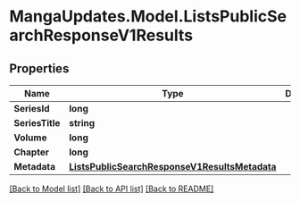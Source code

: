 # MangaUpdates.Model.ListsPublicSearchResponseV1Results

## Properties

Name | Type | Description | Notes
------------ | ------------- | ------------- | -------------
**SeriesId** | **long** |  | [optional] 
**SeriesTitle** | **string** |  | [optional] 
**Volume** | **long** |  | [optional] 
**Chapter** | **long** |  | [optional] 
**Metadata** | [**ListsPublicSearchResponseV1ResultsMetadata**](ListsPublicSearchResponseV1ResultsMetadata.md) |  | [optional] 

[[Back to Model list]](../README.md#documentation-for-models) [[Back to API list]](../README.md#documentation-for-api-endpoints) [[Back to README]](../README.md)

